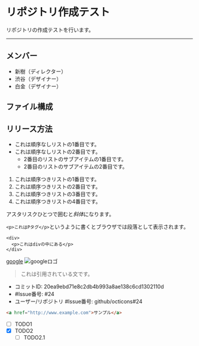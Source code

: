 # リポジトリ作成テスト
リポジトリの作成テストを行います。

---

## メンバー
* 新樹（ディレクター）
* 渋谷（デザイナー）
* 白金（デザイナー）

## ファイル構成

## リリース方法

- これは順序なしリストの1番目です。
- これは順序なしリストの2番目です。
     - 2番目のリストのサブアイテムの1番目です。
     - 2番目のリストのサブアイテムの2番目です。


1. これは順序つきリストの1番目です。
2. これは順序つきリストの2番目です。
3. これは順序つきリストの3番目です。
4. これは順序つきリストの4番目です。

アスタリスクひとつで囲むと*斜体*になります。

`<p>これはPタグ</p>`というように書くとブラウザでは段落として表示されます。

    <div>
      <p>これはdivの中にある</p>
    </div>

[google](https://www.google.co.jp/)
![googleロゴ](https://www.google.co.jp/images/srpr/logo11w.png)

> これは引用されている文です。

- コミットID: 20ea9ebd71e8c2db4b993a8ae138c6cd1302110d
- #Issue番号: #24
- ユーザー/リポジトリ #Issue番号: github/octicons#24

```html
<a href="http://www.example.com">サンプル</a>
```

- [ ] TODO1
- [x] TODO2
    - [ ] TODO2.1
